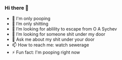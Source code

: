 ### Hi there 👋

- 🔭 I'm only pooping
- 🌱 I’m only shitting
- 👯 I’m looking for ablility to escape from O A Sychev
- 🤔 I’m looking for someone shit under my door
- 💬 Ask me about my shit under your door
- 📫 How to reach me: watch sewerage
- ⚡ Fun fact: I'm pooping right now

